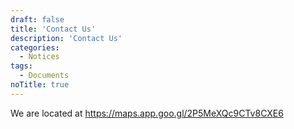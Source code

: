 ```yaml
---
draft: false
title: 'Contact Us'
description: 'Contact Us'
categories:
  - Notices
tags:
  - Documents
noTitle: true
---
```

We are located at
https://maps.app.goo.gl/2P5MeXQc9CTv8CXE6

